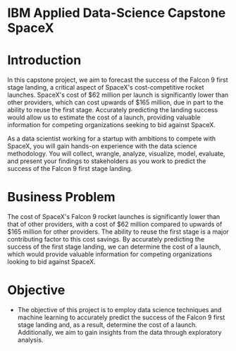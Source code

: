 # IBM Applied Data-Science Capstone SpaceX
# Introduction

In this capstone project, we aim to forecast the success of the Falcon 9 first stage landing, a critical aspect of SpaceX's cost-competitive rocket launches. SpaceX's cost of $62 million per launch is significantly lower than other providers, which can cost upwards of $165 million, due in part to the ability to reuse the first stage. Accurately predicting the landing success would allow us to estimate the cost of a launch, providing valuable information for competing organizations seeking to bid against SpaceX.

As a data scientist working for a startup with ambitions to compete with SpaceX, you will gain hands-on experience with the data science methodology. You will collect, wrangle, analyze, visualize, model, evaluate, and present your findings to stakeholders as you work to predict the success of the Falcon 9 first stage landing.

# Business Problem

The cost of SpaceX's Falcon 9 rocket launches is significantly lower than that of other providers, with a cost of $62 million compared to upwards of $165 million for other providers. The ability to reuse the first stage is a major contributing factor to this cost savings. By accurately predicting the success of the first stage landing, we can determine the cost of a launch, which would provide valuable information for competing organizations looking to bid against SpaceX.

# Objective

* The objective of this project is to employ data science techniques and machine learning to accurately predict the success of the Falcon 9 first stage landing and, as a result, determine the cost of a launch. Additionally, we aim to gain insights from the data through exploratory analysis.
